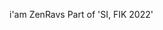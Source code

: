 i'am ZenRavs
Part of 'SI, FIK 2022'
<!---
ZenRavs/ZenRavs is a ✨ special ✨ repository because its `README.md` (this file) appears on your GitHub profile.
You can click the Preview link to take a look at your changes.
--->
